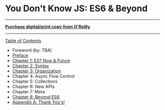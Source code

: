 # You Don't Know JS: ES6 & Beyond

-----

**[Purchase digital/print copy from O'Reilly](http://shop.oreilly.com/product/0636920033769.do)**

-----

[Table of Contents](toc.md)

* Foreword (by: TBA)
* [Preface](../preface.md)
* [Chapter 1: ES? Now & Future](ch1.md)
* [Chapter 2: Syntax](ch2.md)
* [Chapter 3: Organization](ch3.md)
* Chapter 4: Async Flow Control
* Chapter 5: Collections
* Chapter 6: New APIs
* Chapter 7: Meta
* [Chapter 8: Beyond ES6](ch8.md)
* [Appendix A: Thank You's!](apA.md)

